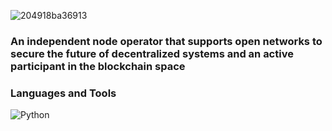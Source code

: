 ![204918ba36913](https://user-images.githubusercontent.com/105497450/194762583-befe0e13-bf8b-45e5-95c4-28a4ca99c887.gif)


### An independent node operator that supports open networks to secure the future of decentralized systems and an active participant in the blockchain space

### Languages and Tools 
![Python](https://img.shields.io/badge/<LABEL>-<MESSAGE>-<COLOR>)

